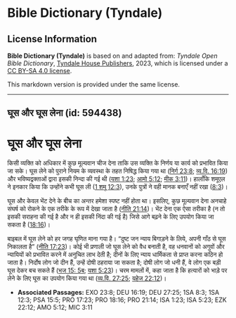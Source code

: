 # Bible Dictionary (Tyndale)

## License Information

**Bible Dictionary (Tyndale)** is based on and adapted from: _Tyndale Open Bible Dictionary_, [Tyndale House Publishers](https://tyndaleopenresources.com/), 2023, which is licensed under a [CC BY-SA 4.0 license](https://creativecommons.org/licenses/by-sa/4.0/legalcode.en).

This markdown version is provided under the same license.



--------------------------------

## घूस और घूस लेना (id: 594438)

घूस और घूस लेना
===============

किसी व्यक्ति को अधिकार में कुछ मूल्यवान चीज देना ताकि उस व्यक्ति के निर्णय या कार्य को प्रभावित किया जा सके। घूस लेने को पुराने नियम के व्यवस्था के तहत निषिद्ध किया गया था ([निर्ग 23:8](https://ref.ly/Exod23:8); [व्य.वि. 16:19](https://ref.ly/Deut16:19)) और भविष्यद्वक्ताओं द्वारा इसकी निन्दा की गई थी ([यशा 1:23](https://ref.ly/Isa1:23); [आमो 5:12](https://ref.ly/Amos5:12); [मीक 3:11](https://ref.ly/Mic3:11))। हालाँकि शमूएल ने इनकार किया कि उन्होंने कभी घूस ली ([1 शमू 12:3](https://ref.ly/1Sam12:3)), उनके पुत्रों ने वही मानक बनाएँ नहीं रखा ([8:3](https://ref.ly/1Sam8:3))।

घूस और केवल भेंट देने के बीच का अन्तर हमेशा स्पष्ट नहीं होता था। इसलिए, कुछ मूल्यवान देना अनचाहे संघर्ष को रोकने के एक तरीके के रूप में देखा जाता है ([नीति 21:14](https://ref.ly/Prov21:14))। भेंट देना एक ऐसा तरीका है (न तो इसकी सराहना की गई है और न ही इसकी निंदा की गई है) जिसे आगे बढ़ने के लिए उपयोग किया जा सकता है ([18:16](https://ref.ly/Prov18:16))।

बाइबल में घूस लेने को हर जगह घृणित माना गया है। “दुष्ट जन न्याय बिगाड़ने के लिये, अपनी गाँठ से घूस निकालता है” ([नीति 17:23](https://ref.ly/Prov17:23))। कोई भी प्रणाली जो घूस लेने को वैध बनाती है, वह धनवानों को अगुवों और न्यायियों को प्रभावित करने में अनुचित लाभ देती है; दीनों के लिए न्याय धार्मिकता से प्राप्त करना कठिन हो जाता है। निर्दोष लोग जो दीन हैं, उन्हें दोषी ठहराया जा सकता है; दोषी लोग जो धनी हैं, वे लोग एक बड़ी घूस देकर बच सकते हैं ([भज 15: 5ब](https://ref.ly/Ps15:5); [यशा 5:23](https://ref.ly/Isa5:23))। चरम मामलों में, कहा जाता है कि हत्यारों को भाड़े पर लेने के लिए घूस का उपयोग किया गया था ([व्य.वि. 27:25](https://ref.ly/Deut27:25); [यहेज 22:12](https://ref.ly/Ezek22:12))। 

* **Associated Passages:** EXO 23:8; DEU 16:19; DEU 27:25; 1SA 8:3; 1SA 12:3; PSA 15:5; PRO 17:23; PRO 18:16; PRO 21:14; ISA 1:23; ISA 5:23; EZK 22:12; AMO 5:12; MIC 3:11

